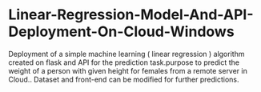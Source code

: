 # Linear-Regression-Model-And-API-Deployment-On-Cloud-Windows
Deployment of a simple machine learning ( linear regression ) algorithm created on flask and API for the prediction task.purpose to predict the weight of a person with given height for females from a remote server in Cloud.. Dataset and front-end can be modified for further predictions.
